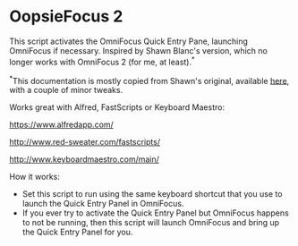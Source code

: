 # OopsieFocus 2

This script activates the OmniFocus Quick Entry Pane, launching OmniFocus if necessary. Inspired by Shawn Blanc's version, which no longer works with OmniFocus 2 (for me, at least).<sup>\*</sup>

<sup>\*</sup>This documentation is mostly copied from Shawn's original, available [here](http://shawnblanc.net/2011/06/oopsiefocus/), with a couple of minor tweaks.
Works great with Alfred, FastScripts or Keyboard Maestro:

https://www.alfredapp.com/	
http://www.red-sweater.com/fastscripts/	
http://www.keyboardmaestro.com/main/
	
How it works:

- Set this script to run using the same keyboard shortcut that you use to launch the Quick Entry Panel in OmniFocus. 
- If you ever try to activate the Quick Entry Panel but OmniFocus happens to not be running, then this script will launch OmniFocus and bring up the Quick Entry Panel for you.

